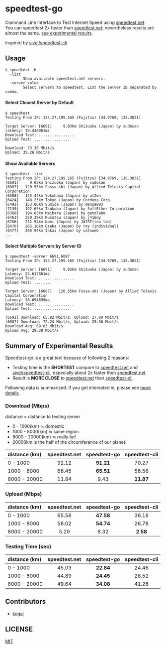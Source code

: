 # speedtest-go

Command Line Interface to Test Internet Speed using [speedtest.net](http://www.speedtest.net/).  
You can speedtest 2x faster than [speedtest.net](http://www.speedtest.net/); nevertheless results are almost the same.  [see experimental results](https://github.com/showwin/speedtest-go#summary-of-experimental-results).

Inspired by [sivel/speedtest-cli](https://github.com/sivel/speedtest-cli)

## Usage

```
$ speedtest -h
  -list
        Show available speedtest.net servers.
  -server value
        Select servers to speedtest. List the server ID separated by comma.
```

#### Select Closest Server by Default

```
$ speedtest
Testing From IP: 124.27.199.165 (Fujitsu) [34.9769, 138.3831]

Target Server: [6691]     9.03km Shizuoka (Japan) by sudosan
latency: 39.436061ms
Download Test: ................
Upload Test: ................

Download: 73.30 Mbit/s
Upload: 35.26 Mbit/s
```

#### Show Available Servers

```
$ speedtest -list
Testing From IP: 124.27.199.165 (Fujitsu) [34.9769, 138.3831]
[6691]     9.03km Shizuoka (Japan) by sudosan
[6087]   120.55km Fussa-shi (Japan) by Allied Telesis Capital Corporation
[6508]   125.44km Yokohama (Japan) by at2wn
[6424]   148.23km Tokyo (Japan) by Cordeos Corp.
[6492]   153.06km Sumida (Japan) by denpa893
[7139]   192.63km Tsukuba (Japan) by SoftEther Corporation
[6368]   194.83km Maibara (Japan) by gatolabo
[6463]   220.39km Kusatsu (Japan) by j416dy
[6766]   232.54km Nomi (Japan) by JAIST(ino-lab)
[6476]   265.10km Osaka (Japan) by rxy (individual)
[6477]   268.94km Sakai (Japan) by satoweb
...
```

#### Select Multiple Servers by Server ID

```
$ speedtest -server 6691,6087
Testing From IP: 124.27.199.165 (Fujitsu) [34.9769, 138.3831]

Target Server: [6691]     9.03km Shizuoka (Japan) by sudosan
Latency: 23.612861ms
Download Test: ................
Upload Test: ........

Target Server: [6087]   120.55km Fussa-shi (Japan) by Allied Telesis Capital Corporation
Latency: 38.694699ms
Download Test: ................
Upload Test: ................

[6691] Download: 65.82 Mbit/s, Upload: 27.00 Mbit/s
[6087] Download: 72.24 Mbit/s, Upload: 29.56 Mbit/s
Download Avg: 69.03 Mbit/s
Upload Avg: 28.28 Mbit/s
```

## Summary of Experimental Results
Speedtest-go is a great tool because of following 2 reasons:
* Testing time is the **SHORTEST** compare to [speedtest.net](http://www.speedtest.net/) and [sivel/speedtest-cli](https://github.com/sivel/speedtest-cli), especially about 2x faster then [speedtest.net](http://www.speedtest.net/).
* Result is **MORE CLOSE** to [speedtest.net](http://www.speedtest.net/) than [speedtest-cli](https://github.com/sivel/speedtest-cli).

Following data is summarized. If you got interested in, please see [more details](https://github.com/showwin/speedtest-go/blob/master/docs/experimental_result.md).

### Download (Mbps)
distance = distance to testing server
* 0 - 1000(km) ≒ domestic
* 1000 - 8000(km) ≒ same region
* 8000 - 20000(km) ≒ really far! 
* 20000km is the half of the circumference of our planet.

| distance (km) | speedtest.net | speedtest-go | speedtest-cli |
| :-- | :--: | :--: | :--: |
| 0 - 1000 | 92.12 | **91.21** | 70.27 |
| 1000 - 8000 | 66.45 | **65.51** | 56.56 |
| 8000 - 20000 | 11.84 | 9.43 | **11.87** |

### Upload (Mbps)


| distance (km) | speedtest.net | speedtest-go | speedtest-cli |
| :-- | :--: | :--: | :--: |
| 0 - 1000 | 65.56 | **47.58** | 36.16 |
| 1000 - 8000 | 58.02 | **54.74** | 26.78 |
| 8000 - 20000 | 5.20 | 8.32 | **2.58** |

### Testing Time (sec)


| distance (km) | speedtest.net | speedtest-go | speedtest-cli |
| :-- | :--: | :--: | :--: |
| 0 - 1000 | 45.03 | **22.84** | 24.46 |
| 1000 - 8000 | 44.89 | **24.45** | 28.52 |
| 8000 - 20000 | 49.64 | **34.08** | 41.26 |

## Contributors
* [kogai](https://github.com/kogai)

## LICENSE

[MIT](https://github.com/showwin/speedtest-go/blob/master/LICENSE)
